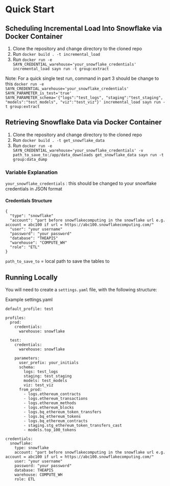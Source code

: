 # Quick Start

## Scheduling Incremental Load Into Snowflake via Docker Container

1. Clone the repository and change directory to the cloned repo
2. Run `docker build . -t incremental_load`
3. Run `docker run -e SAYN_CREDENTIAL_warehouse='your_snowflake_credentials' incremental_load sayn run -t group:extract`

Note: For a quick single test run, command in part 3 should be change to this
`docker run -e SAYN_CREDENTIAL_warehouse='your_snowflake_credentials' SAYN_PARAMETER_is_test='true' SAYN_PARAMETER_schema='{"logs":"test_logs", "staging":"test_staging", "models":"test_models", "viz":"test_viz"}' incremental_load sayn run -t group:extract` 

## Retrieving Snowflake Data via Docker Container

1. Clone the repository and change directory to the cloned repo
2. Run `docker build . -t get_snowflake_data`
3. Run `docker run -e SAYN_CREDENTIAL_warehouse='your_snowflake_credentials' -v path_to_save_to:/app/data_downloads get_snowflake_data sayn run -t group:data_dump`


### Variable Explanation
`your_snowflake_credentials` : this should be changed to your snowflake credentials in JSON format

#### Credentials Structure
```
{
  "type": "snowflake"
  "account": "part before snowflakecomputing in the snowflake url e.g. account = abc100 if url = https://abc100.snowflakecomputing.com/"
  "user": "your username"
  "password": "your password"
  "database": "THEAPIS"
  "warehouse": "COMPUTE_WH"
  "role": "ETL"
}
```
`path_to_save_to` = local path to save the tables to

## Running Locally

You will need to create a `settings.yaml` file, with the following structure:

Example settings.yaml
```
default_profile: test

profiles:
  prod:
    credentials:
      warehouse: snowflake

  test:
    credentials:
      warehouse: snowflake

    parameters:
      user_prefix: your_initials
      schema:
        logs: test_logs
        staging: test_staging
        models: test_models
        viz: test_viz
      from_prod:
        - logs.ethereum_contracts
        - logs.ethereum_transactions
        - logs.ethereum_methods
        - logs.ethereum_blocks
        - logs.bq_ethereum_token_transfers
        - logs.bq_ethereum_tokens
        - logs.bq_ethereum_contracts
        - staging.stg_ethereum_token_transfers_cast
        - models.top_100_tokens

credentials:
  snowflake:
    type: snowflake
    account: "part before snowflakecomputing in the snowflake url e.g. account = abc100 if url = https://abc100.snowflakecomputing.com/"
    user: "your username"
    password: "your password"
    database: THEAPIS
    warehouse: COMPUTE_WH
    role: ETL
```
